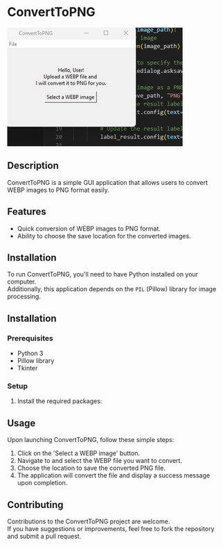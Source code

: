 # ConvertToPNG
<img src ="https://github.com/diligencefrozen/ConvertToPNG/blob/main/test(20240123).png?raw=true"><br/>
## Description
ConvertToPNG is a simple GUI application that allows users to convert WEBP images to PNG format easily. 

## Features
- Quick conversion of WEBP images to PNG format.
- Ability to choose the save location for the converted images.

## Installation
To run ConvertToPNG, you'll need to have Python installed on your computer. <br/>Additionally, this application depends on the `PIL` (Pillow) library for image processing.

## Installation

### Prerequisites
- Python 3
- Pillow library
- Tkinter 

### Setup
1. Install the required packages:<br/>

## Usage
Upon launching ConvertToPNG, follow these simple steps:
1. Click on the 'Select a WEBP image' button.
2. Navigate to and select the WEBP file you want to convert.
3. Choose the location to save the converted PNG file.
4. The application will convert the file and display a success message upon completion.

## Contributing
Contributions to the ConvertToPNG project are welcome. <br/>If you have suggestions or improvements, feel free to fork the repository and submit a pull request.

